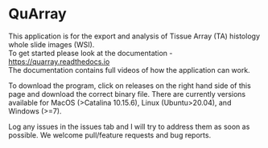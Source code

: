 # QuArray
This application is for the export and analysis of Tissue Array (TA) histology whole slide images (WSI). <br>
To get started please look at the documentation - https://quarray.readthedocs.io <br>
The documentation contains full videos of how the application can work.

To download the program, click on releases on the right hand side of this page and download the correct binary file. 
There are currently versions available for MacOS (>Catalina 10.15.6), Linux (Ubuntu>20.04), and Windows (>=7).

Log any issues in the issues tab and I will try to address them as soon as possible. We welcome pull/feature requests and bug reports.
<br>
